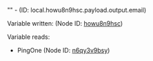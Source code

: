 "" - (ID: local.howu8n9hsc.payload.output.email)

Variable written:
 (Node ID: [howu8n9hsc](../nodes/howu8n9hsc.md))

Variable reads:
* PingOne (Node ID: [n6qy3v9bsy](../nodes/n6qy3v9bsy.md))
